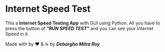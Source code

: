 # Internet Speed Test

This a **Internet Speed Testing App**  with GUI using Python. All you have to press the button of ***"RUN SPEED TEST"*** and you can see your Internet Speed in it.

Made with by ❤️ & ☕ by ***Debargha Mitra Roy***